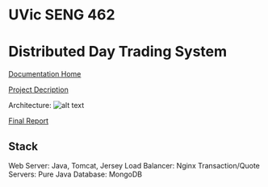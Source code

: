 # UVic SENG 462
# Distributed Day Trading System

[Documentation Home](https://onlineacademiccommunity.uvic.ca/seng462group4/)

[Project Decription](https://onlineacademiccommunity.uvic.ca/seng462group4/wp-content/uploads/sites/1755/2013/03/Course-Project.pdf "Project Description")

Architecture:
![alt text]()

[Final Report](https://onlineacademiccommunity.uvic.ca/seng462group4/wp-content/uploads/sites/1755/2013/12/SENG462GED-FinalReport-1.zip)

## Stack
Web Server: Java, Tomcat, Jersey
Load Balancer: Nginx
Transaction/Quote Servers: Pure Java
Database: MongoDB
